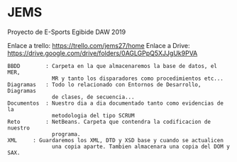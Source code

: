 # JEMS
Proyecto de E-Sports
Egibide DAW 2019

  Enlace a trello: https://trello.com/jems27/home
  Enlace a Drive:  https://drive.google.com/drive/folders/0AGLGPpQ5XJJgUk9PVA

	BBDD		: Carpeta en la que almacenaremos la base de datos, el MER, 
				  MR y tanto los disparadores como procedimientos etc...
	Diagramas	: Todo lo relacionado con Entornos de Desarrollo, Diagramas 
				  de clases, de secuencia...
	Documentos	: Nuestro dia a dia documentado tanto como evidencias de la	
				  metodologia del tipo SCRUM
	Reto		: NetBeans. Carpeta que contendra la codificacion de nuestro
				  programa.
	XML		: Guardaremos los XML, DTD y XSD base y cuando se actualicen
				  una copia aparte. Tambien almacenara una copia del DOM y SAX.
  
